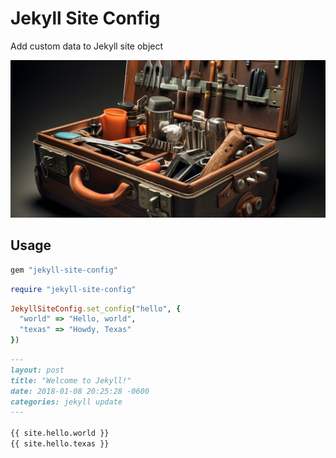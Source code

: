 # Jekyll Site Config

Add custom data to Jekyll site object

![](assets/jekyll-site-config.png)

## Usage

```sh
gem "jekyll-site-config"
```

```rb
require "jekyll-site-config"
```

```rb
JekyllSiteConfig.set_config("hello", {
  "world" => "Hello, world",
  "texas" => "Howdy, Texas"
})
```

```md
---
layout: post
title: "Welcome to Jekyll!"
date: 2018-01-08 20:25:28 -0600
categories: jekyll update
---

{{ site.hello.world }}
{{ site.hello.texas }}
```
